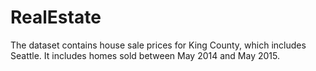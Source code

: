 # RealEstate
The dataset contains house sale prices for King County, which includes Seattle. It includes homes sold between May 2014 and May 2015.
